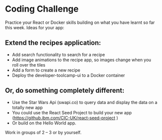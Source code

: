 # Coding Challenge

Practice your React or Docker skills building on what you have learnt so far this week.
Ideas for your app:

## Extend the recipes application: 
* Add search functionality to search for a recipe
* Add image animations to the recipe app, so images change when you roll over the tiles
* Add a form to create a new recipe
* Deploy the developer-toolcamp-ui to a Docker container

## Or, do something completely different:
* Use the Star Wars Api (swapi.co) to query data and display the data on a totally new app
* You could use the React Seed Project to build your new app (https://github.ibm.com/CIC-UK/react-seed-project )
* Or build on the Hello World app.

Work in groups of 2 – 3 or by yourself.

